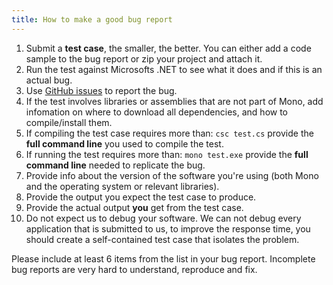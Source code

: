 ```yaml
---
title: How to make a good bug report
---
```


1.  Submit a **test case**, the smaller, the better. You can either add a code sample to the bug report or zip your project and attach it.
2.  Run the test against Microsofts .NET to see what it does and if this is an actual bug.
3.  Use [GitHub issues](https://github.com/mono/mono/issues) to report the bug.
4.  If the test involves libraries or assemblies that are not part of Mono, add infomation on where to download all dependencies, and how to compile/install them.
5.  If compiling the test case requires more than: `csc test.cs` provide the **full command line** you used to compile the test.
6.  If running the test requires more than: `mono test.exe` provide the **full command line** needed to replicate the bug.
7.  Provide info about the version of the software you're using (both Mono and the operating system or relevant libraries).
8.  Provide the output you expect the test case to produce.
9.  Provide the actual output **you** get from the test case.
10. Do not expect us to debug your software. We can not debug every application that is submitted to us, to improve the response time, you should create a self-contained test case that isolates the problem.

Please include at least 6 items from the list in your bug report. Incomplete bug reports are very hard to understand, reproduce and fix.
